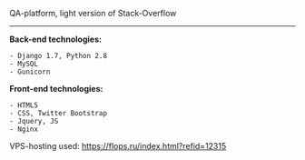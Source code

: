 QA-platform, light version of Stack-Overflow
<hr>

<strong>Back-end technologies:</strong>
```
- Django 1.7, Python 2.8
- MySQL
- Gunicorn 
```

<strong>Front-end technologies:</strong>
```
- HTML5
- CSS, Twitter Bootstrap
- Jquery, JS
- Nginx
```

VPS-hosting used: https://flops.ru/index.html?refid=12315
